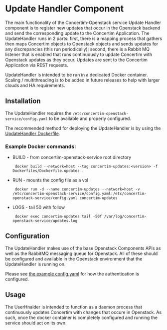 # Update Handler Component

The main functionality of the Concertim-Openstack service Update Handler component is to register new updates that occur in the Openstack backend and send the corresponding update to the Concertim Application. The UpdateHandler runs in 2 parts: first, there is a mapping process that gathers then maps Concertim objects to Openstack objects and sends updates for any discrepancies (this run periodically); second, there is a Rabbit MQ listener that is enabled that runs continuously to update Concertim with Openstack updates as they occur. Updates are sent to the Concertim Application via REST requests.

UpdateHandler is intended to be run in a dedicated Docker container. Scaling / multithreading is to be added in future releases to help with larger clouds and HA requirements.

## Installation

The UpdateHandler requires the `/etc/concertim-openstack-service/config.yaml` to be available and properly configured.

The recommended method for deploying the UpdateHandler is by using the [UpdateHandler Dockerfile](/Dockerfiles/Dockerfile.updates).

### Example Docker commands:

- BUILD - from concertim-openstack-service root directory
    ``````
     docker build --network=host --tag concertim-updates:<version> -f Dockerfiles/Dockerfile.updates .
    ``````
- RUN - mounts the config file as a vol
    ``````
     docker run -d --name concertim-updates --network=host -v /etc/concertim-openstack-service/config.yaml:/etc/concertim-openstack-service/config.yaml concertim-updates
     ``````
- LOGS - tail 50 with follow
    ``````
     docker exec concertim-updates tail -50f /var/log/concertim-openstack-service/updates.log
     ``````

## Configuration

The UpdateHandler makes use of the base Openstack Components APIs as well as the RabbitMQ messaging queue for Openstack. All of these should be configured and available in the Openstack environment that the UpdateHandler is running on.

Please see [the example config.yaml](/etc/config-sample.yaml) for how the authentication is configured.

## Usage

The UserHnalder is intended to function as a daemon process that continuously updates Concertim with changes that occure in Openstack. As such, once the docker container is completely configured and running the service should act on its own.